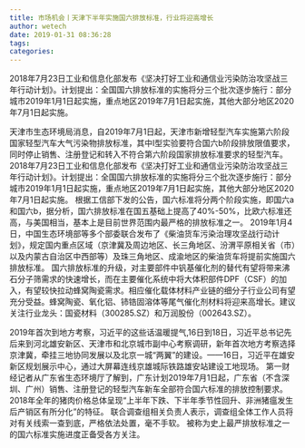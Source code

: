 ```yaml
---
title: 市场机会丨天津下半年实施国六排放标准，行业将迎高增长
author: wetech
date: 2019-01-31 08:36:28
tags: 
categories: 
---
```

2018年7月23日工业和信息化部发布《坚决打好工业和通信业污染防治攻坚战三年行动计划》。计划提出：全国国六排放标准的实施将分三个批次逐步施行：部分城市2019年1月1日起实施，重点地区2019年7月1日起实施，其他大部分地区2020年7月1日起实施。
<!-- more -->
天津市生态环境局消息，自2019年7月1日起，天津市新增轻型汽车实施第六阶段国家轻型汽车大气污染物排放标准，其中Ⅰ型实验要符合国六b阶段排放限值要求，同时停止销售、注册登记和转入不符合第六阶段国家排放标准要求的轻型汽车。
2018年7月23日工业和信息化部发布《坚决打好工业和通信业污染防治攻坚战三年行动计划》。计划提出：全国国六排放标准的实施将分三个批次逐步施行：部分城市2019年1月1日起实施，重点地区2019年7月1日起实施，其他大部分地区2020年7月1日起实施。
根据工信部下发的公告，国六标准将分两个阶段实施，即国六a和国六b，据分析，国六排放标准在国五基础上提高了40%-50%，比欧六标准还高，与美国相当，基本上是目前世界范围内最严格的排放标准之一。
2019年1月4日，中国生态环境部等多个部委联合发布了《柴油货车污染治理攻坚战行动计划》，规定国内重点区域（京津冀及周边地区、长三角地区、汾渭平原相关省（市）以及内蒙古自治区中西部等）及珠三角地区、成渝地区的柴油货车将提前实施国六排放标准。
国六排放标准的升级，对主要部件中钒基催化剂的替代有望将带来沸石分子筛需求的快速增长，而在主要催化系统中将大体积部件DPF（CSF）的加入，有望较快拉动蜂窝陶瓷需求。相应催化载体材料产业链的细分子行业公司有望充分受益。蜂窝陶瓷、氧化铝、铈锆固溶体等尾气催化剂材料将迎来高增长。建议关注行业龙头：国瓷材料（300285.SZ）和万润股份（002643.SZ）。
 
 
2019年首次到地方考察，习近平的这些话温暖提气,16日到18日，习近平总书记先后来到河北雄安新区、天津市和北京城市副中心考察调研，新年首次地方考察选择京津冀，牵挂三地协同发展以及北京一城“两翼”的建设。——16日，习近平在雄安新区规划展示中心，通过大屏幕连线京雄城际铁路雄安站建设工地现场。
第一财经记者从广东省生态环境厅了解到，广东计划2019年7月1日起，广东省（不含深圳、广州）销售、注册登记的轻型汽车新车全部符合国六标准的排放控制要求。
2018年全年的猪肉价格总体呈现“上半年下跌、下半年季节性回升、非洲猪瘟发生后产销区有所分化”的特征。
联合调查组相关负责人表示，调查组全体工作人员将对有关线索一查到底，严格依法处置，毫不手软。
被称为史上最严排放标准之一的国六标准实施进度正备受各方关注。
